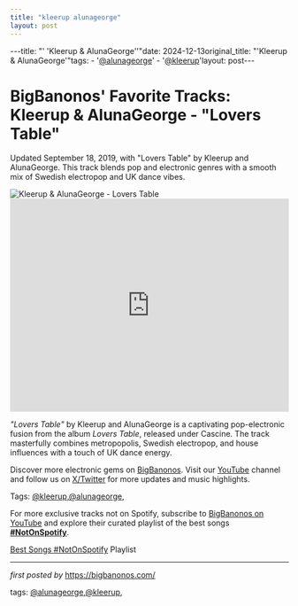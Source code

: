 ```yaml
---
title: "kleerup alunageorge"
layout: post
---
```

---title: "' 'Kleerup & AlunaGeorge''"date: 2024-12-13original_title: "'Kleerup & AlunaGeorge'"tags:  - '[@alunageorge](/tags/alunageorge/)'  - '[@kleerup](/tags/kleerup/)'layout: post---<!-- Post Title --><h1 >BigBanonos' Favorite Tracks: Kleerup & AlunaGeorge - "Lovers Table"</h1> <!-- Introductory Text --><p >Updated September 18, 2019, with "Lovers Table" by Kleerup and AlunaGeorge. This track blends pop and electronic genres with a smooth mix of Swedish electropop and UK dance vibes.</p> <!-- Featured Image --><div > <img src="https://encrypted-tbn0.gstatic.com/images?q=tbn:ANd9GcQtpR1jXDuki-WiX4rd8oclDe9A2q4J3xZESA&s" alt="Kleerup & AlunaGeorge - Lovers Table" /></div> <!-- YouTube Video Embed --><div > <iframe width="100%" height="385" src="https://www.youtube.com/embed/xcyOx8VetPw" title="Kleerup feat AlunaGeorge - Lovers Table (official audio)" frameborder="0" allow="accelerometer; autoplay; clipboard-write; encrypted-media; gyroscope; picture-in-picture; web-share" referrerpolicy="strict-origin-when-cross-origin" allowfullscreen></iframe></div> <!-- Song Information --><div > <p><em>"Lovers Table"</em> by Kleerup and AlunaGeorge is a captivating pop-electronic fusion from the album <em>Lovers Table</em>, released under Cascine. The track masterfully combines metropopolis, Swedish electropop, and house influences with a touch of UK dance energy.</p></div> <!-- Footer Links --><div > <p>Discover more electronic gems on <a href="https://bigbanonos.com/" target="_blank">BigBanonos</a>. Visit our <a href="https://www.youtube.com/[@BigBanonos](/tags/BigBanonos/)" target="_blank">YouTube</a> channel and follow us on <a href="https://x.com/bigbanonos" target="_blank">X/Twitter</a> for more updates and music highlights.</p></div> <!-- Tags --><p >Tags: [@kleerup](/tags/kleerup/),[@alunageorge](/tags/alunageorge/),</p><!--Subscribe and Playlist Links--><div>    <p>For more exclusive tracks not on Spotify, subscribe to <a href="https://www.youtube.com/[@BigBanonos](/tags/BigBanonos/)" target="_blank">BigBanonos on YouTube</a> and explore their curated playlist of the best songs <strong>[#NotOnSpotify](/tags/NotOnSpotify/)</strong>.</p>    <p><a href="https://www.youtube.com/playlist?list=PLtuNtuTatqI0kFahUCbtbfenC_ET5O_tr" target="_blank">Best Songs [#NotOnSpotify](/tags/NotOnSpotify/) Playlist<br /></a></p></div><hr /><p><em>first posted by</em> <a href="https://bigbanonos.com/" rel="noopener" target="_new">https://bigbanonos.com/</a></p><p>tags: [@alunageorge](/tags/alunageorge/),[@kleerup](/tags/kleerup/),</p>